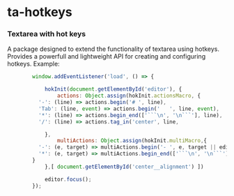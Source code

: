 # ta-hotkeys

### Textarea with hot keys 

A package designed to extend the functionality of textarea using hotkeys. Provides a powerfull and lightweight API for creating and configuring hotkeys. Example:

```js
		window.addEventListener('load', () => {

			hokInit(document.getElementById('editor'), {
				actions: Object.assign(hokInit.actionsMacro, { 
          '-': (line) => actions.begin('# ', line),
          'Tab': (line, event) => actions.begin('	', line, event),				
          '*': (line) => actions.begin_end(['```\n', '\n```'], line),
          '/': (line) => actions.tag_in('center', line,

			},
				multiActions: Object.assign(hokInit.multiMacro,{
          '-': (e, target) => multiActions.begin('- ', e, target || editor || e.target),
          '*': (e, target) => multiActions.begin_end(['```\n', '\n```'], e, target || editor || e.target)
        }
			},[ document.getElementById('center__alignment') ])

			editor.focus();
		});
```

